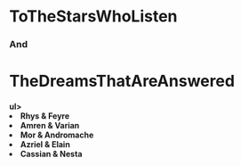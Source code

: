 <h1>   ToTheStarsWhoListen </h1>
<h3>            And         </h3> 
<h1> TheDreamsThatAreAnswered </h1>

<h4> ul>
<li>Rhys & Feyre</li>
<li>Amren & Varian</li>
<li>Mor & Andromache</li>
<li>Azriel & Elain</li>
<li>Cassian & Nesta</li>
</ul> </h4>
